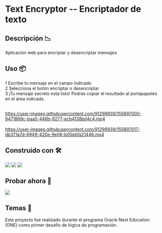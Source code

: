 # Text Encryptor -- Encriptador de texto

## Descripción 📉
Aplicación web para encriptar y desencriptar mensajes

## Uso 📦

1 Escribe tu mensaje en el campo indicado <br>
2 Selecciona el botón encriptar o desencriptar<br> 
3 ¡Tu mensaje secreto está listo! Podrás copiar el resultado al portapapeles en el área indicada.
<br><br>


https://user-images.githubusercontent.com/91299939/155897000-9471869c-baa5-446b-9277-ecb4138bd4c4.mp4
<br>
<br>
https://user-images.githubusercontent.com/91299939/155897017-db371a7d-6949-420e-9e06-b05ebfa21446.mp4


## Construido con 🛠️

<img src="https://img.shields.io/badge/HTML5-E34F26?style=for-the-badge&logo=html5&logoColor=white"> <img src="https://img.shields.io/badge/CSS3-1572B6?style=for-the-badge&logo=css3&logoColor=white"> <img src="https://img.shields.io/badge/JavaScript-323330?style=for-the-badge&logo=javascript&logoColor=F7DF1E">


## Probar ahora 🚀
<a href="https://dhlarrotar.github.io/text_encryptor/"> <img src="https://img.shields.io/website-up-down-green-red/http/monip.org.svg"> </a> 



## Temas 🎨

Este proyecto fue realizado durante el programa Oracle Next Education (ONE) como primer desafío de lógica de programación.
